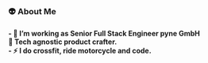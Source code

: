 <h3 align="left">👽  About Me</h3>
<h4 align="left">- 🔭 I’m working as Senior Full Stack Engineer pyne GmbH <br> 👾 Tech agnostic product crafter. <br>- ⚡ I do crossfit, ride motorcycle and code.</h4>
